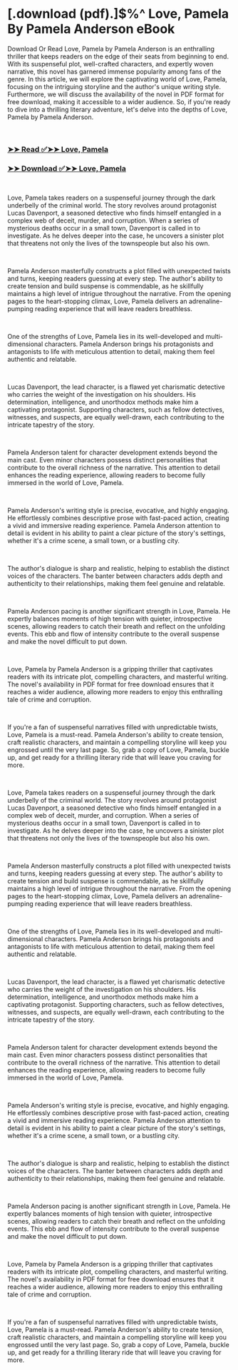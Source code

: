 # [.download (pdf).]$%^ Love, Pamela By Pamela Anderson eBook

<p>Download Or Read Love, Pamela by Pamela Anderson is an enthralling thriller that keeps readers on the edge of their seats from beginning to end. With its suspenseful plot, well-crafted characters, and expertly woven narrative, this novel has garnered immense popularity among fans of the genre. In this article, we will explore the captivating world of Love, Pamela, focusing on the intriguing storyline and the author's unique writing style. Furthermore, we will discuss the availability of the novel in PDF format for free download, making it accessible to a wider audience. So, if you're ready to dive into a thrilling literary adventure, let's delve into the depths of Love, Pamela by Pamela Anderson.</p>
<p>&nbsp;</p>

### [➤➤ Read ✅➤➤ Love, Pamela](https://thehelpfulbooks.blogspot.com/id/61812427)

### [➤➤ Download ✅➤➤ Love, Pamela](https://thehelpfulbooks.blogspot.com/id/61812427)

<p>&nbsp;</p>
<p>Love, Pamela takes readers on a suspenseful journey through the dark underbelly of the criminal world. The story revolves around protagonist Lucas Davenport, a seasoned detective who finds himself entangled in a complex web of deceit, murder, and corruption. When a series of mysterious deaths occur in a small town, Davenport is called in to investigate. As he delves deeper into the case, he uncovers a sinister plot that threatens not only the lives of the townspeople but also his own.</p>
<p>&nbsp;</p>
<p>Pamela Anderson masterfully constructs a plot filled with unexpected twists and turns, keeping readers guessing at every step. The author's ability to create tension and build suspense is commendable, as he skillfully maintains a high level of intrigue throughout the narrative. From the opening pages to the heart-stopping climax, Love, Pamela delivers an adrenaline-pumping reading experience that will leave readers breathless.</p>
<p>&nbsp;</p>
<p>One of the strengths of Love, Pamela lies in its well-developed and multi-dimensional characters. Pamela Anderson brings his protagonists and antagonists to life with meticulous attention to detail, making them feel authentic and relatable.</p>
<p>&nbsp;</p>
<p>Lucas Davenport, the lead character, is a flawed yet charismatic detective who carries the weight of the investigation on his shoulders. His determination, intelligence, and unorthodox methods make him a captivating protagonist. Supporting characters, such as fellow detectives, witnesses, and suspects, are equally well-drawn, each contributing to the intricate tapestry of the story.</p>
<p>&nbsp;</p>
<p>Pamela Anderson talent for character development extends beyond the main cast. Even minor characters possess distinct personalities that contribute to the overall richness of the narrative. This attention to detail enhances the reading experience, allowing readers to become fully immersed in the world of Love, Pamela.</p>
<p>&nbsp;</p>
<p>Pamela Anderson's writing style is precise, evocative, and highly engaging. He effortlessly combines descriptive prose with fast-paced action, creating a vivid and immersive reading experience. Pamela Anderson attention to detail is evident in his ability to paint a clear picture of the story's settings, whether it's a crime scene, a small town, or a bustling city.</p>
<p>&nbsp;</p>
<p>The author's dialogue is sharp and realistic, helping to establish the distinct voices of the characters. The banter between characters adds depth and authenticity to their relationships, making them feel genuine and relatable.</p>
<p>&nbsp;</p>
<p>Pamela Anderson pacing is another significant strength in Love, Pamela. He expertly balances moments of high tension with quieter, introspective scenes, allowing readers to catch their breath and reflect on the unfolding events. This ebb and flow of intensity contribute to the overall suspense and make the novel difficult to put down.</p>
<p>&nbsp;</p>
<p>Love, Pamela by Pamela Anderson is a gripping thriller that captivates readers with its intricate plot, compelling characters, and masterful writing. The novel's availability in PDF format for free download ensures that it reaches a wider audience, allowing more readers to enjoy this enthralling tale of crime and corruption.</p>
<p>&nbsp;</p>
<p>If you're a fan of suspenseful narratives filled with unpredictable twists, Love, Pamela is a must-read. Pamela Anderson's ability to create tension, craft realistic characters, and maintain a compelling storyline will keep you engrossed until the very last page. So, grab a copy of Love, Pamela, buckle up, and get ready for a thrilling literary ride that will leave you craving for more.</p>
<p>&nbsp;</p>
<p>Love, Pamela takes readers on a suspenseful journey through the dark underbelly of the criminal world. The story revolves around protagonist Lucas Davenport, a seasoned detective who finds himself entangled in a complex web of deceit, murder, and corruption. When a series of mysterious deaths occur in a small town, Davenport is called in to investigate. As he delves deeper into the case, he uncovers a sinister plot that threatens not only the lives of the townspeople but also his own.</p>
<p>&nbsp;</p>
<p>Pamela Anderson masterfully constructs a plot filled with unexpected twists and turns, keeping readers guessing at every step. The author's ability to create tension and build suspense is commendable, as he skillfully maintains a high level of intrigue throughout the narrative. From the opening pages to the heart-stopping climax, Love, Pamela delivers an adrenaline-pumping reading experience that will leave readers breathless.</p>
<p>&nbsp;</p>
<p>One of the strengths of Love, Pamela lies in its well-developed and multi-dimensional characters. Pamela Anderson brings his protagonists and antagonists to life with meticulous attention to detail, making them feel authentic and relatable.</p>
<p>&nbsp;</p>
<p>Lucas Davenport, the lead character, is a flawed yet charismatic detective who carries the weight of the investigation on his shoulders. His determination, intelligence, and unorthodox methods make him a captivating protagonist. Supporting characters, such as fellow detectives, witnesses, and suspects, are equally well-drawn, each contributing to the intricate tapestry of the story.</p>
<p>&nbsp;</p>
<p>Pamela Anderson talent for character development extends beyond the main cast. Even minor characters possess distinct personalities that contribute to the overall richness of the narrative. This attention to detail enhances the reading experience, allowing readers to become fully immersed in the world of Love, Pamela.</p>
<p>&nbsp;</p>
<p>Pamela Anderson's writing style is precise, evocative, and highly engaging. He effortlessly combines descriptive prose with fast-paced action, creating a vivid and immersive reading experience. Pamela Anderson attention to detail is evident in his ability to paint a clear picture of the story's settings, whether it's a crime scene, a small town, or a bustling city.</p>
<p>&nbsp;</p>
<p>The author's dialogue is sharp and realistic, helping to establish the distinct voices of the characters. The banter between characters adds depth and authenticity to their relationships, making them feel genuine and relatable.</p>
<p>&nbsp;</p>
<p>Pamela Anderson pacing is another significant strength in Love, Pamela. He expertly balances moments of high tension with quieter, introspective scenes, allowing readers to catch their breath and reflect on the unfolding events. This ebb and flow of intensity contribute to the overall suspense and make the novel difficult to put down.</p>
<p>&nbsp;</p>
<p>Love, Pamela by Pamela Anderson is a gripping thriller that captivates readers with its intricate plot, compelling characters, and masterful writing. The novel's availability in PDF format for free download ensures that it reaches a wider audience, allowing more readers to enjoy this enthralling tale of crime and corruption.</p>
<p>&nbsp;</p>
<p>If you're a fan of suspenseful narratives filled with unpredictable twists, Love, Pamela is a must-read. Pamela Anderson's ability to create tension, craft realistic characters, and maintain a compelling storyline will keep you engrossed until the very last page. So, grab a copy of Love, Pamela, buckle up, and get ready for a thrilling literary ride that will leave you craving for more.</p>
<p>&nbsp;</p>
